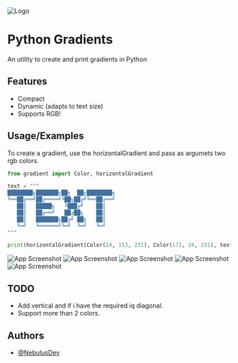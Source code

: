 
![Logo](https://cdn.discordapp.com/attachments/1128119568389382156/1129873294078771322/python-gradients.png)


# Python Gradients

An utility to create and print gradients in Python


## Features

- Compact
- Dynamic (adapts to text size)
- Supports RGB!


## Usage/Examples

To create a gradient, use the horizontalGradient and pass as argumets two rgb colors.

```python
from gradient import Color, horizontalGradient

text = """
████████╗███████╗██╗  ██╗████████╗
╚══██╔══╝██╔════╝╚██╗██╔╝╚══██╔══╝
   ██║   █████╗   ╚███╔╝    ██║   
   ██║   ██╔══╝   ██╔██╗    ██║   
   ██║   ███████╗██╔╝ ██╗   ██║   
   ╚═╝   ╚══════╝╚═╝  ╚═╝   ╚═╝   
"""

print(horizontalGradient(Color(24, 153, 231), Color(171, 24, 231), text))
```



![App Screenshot](https://cdn.discordapp.com/attachments/1128119568389382156/1129874862538772503/image.png)
![App Screenshot](https://cdn.discordapp.com/attachments/1128119568389382156/1129877221163667486/image.png)
![App Screenshot](https://cdn.discordapp.com/attachments/1128119568389382156/1129877301203570769/image.png)
![App Screenshot](https://cdn.discordapp.com/attachments/1128119568389382156/1129877426407747624/image.png)
![App Screenshot](https://cdn.discordapp.com/attachments/1128119568389382156/1129877495110443068/image.png)
## TODO

- Add vertical and if i have the required iq diagonal.
- Support more than 2 colors.

## Authors

- [@NebulusDev](https://www.github.com/Leiiib)

